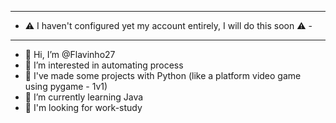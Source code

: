 ----------------------------------------------------------------------------
- ⚠️ I haven't configured yet my account entirely, I will do this soon ⚠️ -
----------------------------------------------------------------------------

- 👋 Hi, I’m @Flavinho27
- 👀 I’m interested in automating process
- :hammer: I've made some projects with Python (like a platform video game using pygame - 1v1)
- 🌱 I’m currently learning Java
- 💞️ I'm looking for work-study
<!---
- 📫 How to reach me ...
--->

<!---
Flavinho27/Flavinho27 is a ✨ special ✨ repository because its `README.md` (this file) appears on your GitHub profile.
You can click the Preview link to take a look at your changes.
--->
